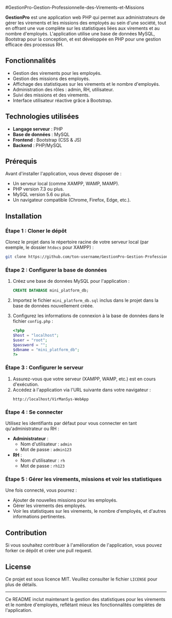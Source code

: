 #GestionPro-Gestion-Professionnelle-des-Virements-et-Missions

**GestionPro** est une application web PHP qui permet aux administrateurs de gérer les virements et les missions des employés au sein d'une société, tout en offrant une vue complète sur les statistiques liées aux virements et au nombre d'employés. L'application utilise une base de données MySQL, Bootstrap pour la conception, et est développée en PHP pour une gestion efficace des processus RH.

## Fonctionnalités
- Gestion des virements pour les employés.
- Gestion des missions des employés.
- Affichage des statistiques sur les virements et le nombre d'employés.
- Administration des rôles : admin, RH, utilisateur.
- Suivi des missions et des virements.
- Interface utilisateur réactive grâce à Bootstrap.

## Technologies utilisées
- **Langage serveur** : PHP
- **Base de données** : MySQL
- **Frontend** : Bootstrap (CSS & JS)
- **Backend** : PHP/MySQL

## Prérequis
Avant d'installer l'application, vous devez disposer de :
- Un serveur local (comme XAMPP, WAMP, MAMP).
- PHP version 7.3 ou plus.
- MySQL version 5.6 ou plus.
- Un navigateur compatible (Chrome, Firefox, Edge, etc.).

## Installation

### Étape 1 : Cloner le dépôt
Clonez le projet dans le répertoire racine de votre serveur local (par exemple, le dossier `htdocs` pour XAMPP) :

```bash
git clone https://github.com/ton-username/GestionPro-Gestion-Professionnelle-des-Virements-et-Missions.git
```

### Étape 2 : Configurer la base de données
1. Créez une base de données MySQL pour l'application :
   ```sql
   CREATE DATABASE mini_platform_db;
   ```
2. Importez le fichier `mini_platform_db.sql` inclus dans le projet dans la base de données nouvellement créée.

3. Configurez les informations de connexion à la base de données dans le fichier `config.php` :
   ```php
   <?php
   $host = "localhost";
   $user = "root";
   $password = "";
   $dbname = "mini_platform_db";
   ?>
   ```

### Étape 3 : Configurer le serveur
1. Assurez-vous que votre serveur (XAMPP, WAMP, etc.) est en cours d'exécution.
2. Accédez à l'application via l'URL suivante dans votre navigateur :
   ```
   http://localhost/VirManSys-WebApp
   ```

### Étape 4 : Se connecter
Utilisez les identifiants par défaut pour vous connecter en tant qu'administrateur ou RH :
- **Administrateur** : 
  - Nom d'utilisateur : `admin`
  - Mot de passe : `admin123`
- **RH** : 
  - Nom d'utilisateur : `rh`
  - Mot de passe : `rh123`

### Étape 5 : Gérer les virements, missions et voir les statistiques
Une fois connecté, vous pourrez :
- Ajouter de nouvelles missions pour les employés.
- Gérer les virements des employés.
- Voir les statistiques sur les virements, le nombre d'employés, et d'autres informations pertinentes.

## Contribution
Si vous souhaitez contribuer à l'amélioration de l'application, vous pouvez forker ce dépôt et créer une pull request.

## License
Ce projet est sous licence MIT. Veuillez consulter le fichier `LICENSE` pour plus de détails.

---

Ce README inclut maintenant la gestion des statistiques pour les virements et le nombre d'employés, reflétant mieux les fonctionnalités complètes de l'application.
